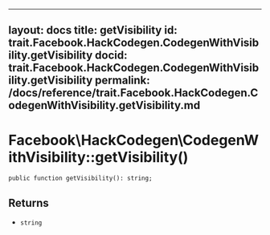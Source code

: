 
***

layout: docs
title: getVisibility
id: trait.Facebook.HackCodegen.CodegenWithVisibility.getVisibility
docid: trait.Facebook.HackCodegen.CodegenWithVisibility.getVisibility
permalink: /docs/reference/trait.Facebook.HackCodegen.CodegenWithVisibility.getVisibility.md
---







# Facebook\\HackCodegen\\CodegenWithVisibility::getVisibility()




``` Hack
public function getVisibility(): string;
```




## Returns




* ` string `